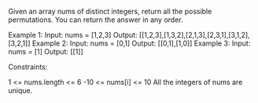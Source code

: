 Given an array nums of distinct integers, return all the possible
permutations. You can return the answer in any order.


Example 1:
Input: nums = [1,2,3]
Output: [[1,2,3],[1,3,2],[2,1,3],[2,3,1],[3,1,2],[3,2,1]]
Example 2:
Input: nums = [0,1]
Output: [[0,1],[1,0]]
Example 3:
Input: nums = [1]
Output: [[1]]


Constraints:


1 <= nums.length <= 6
-10 <= nums[i] <= 10
All the integers of nums are unique.





